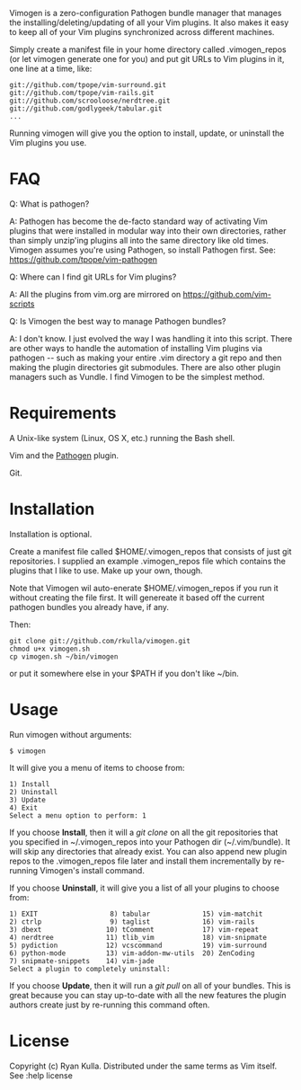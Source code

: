 
Vimogen is a zero-configuration Pathogen bundle manager that manages the 
installing/deleting/updating of all your Vim plugins. It also makes it
easy to keep all of your Vim plugins synchronized across different machines.

Simply create a manifest file in your home directory called .vimogen_repos 
(or let vimogen generate one for you) and put git URLs to Vim plugins in 
it, one line at a time, like:
    
    git://github.com/tpope/vim-surround.git
    git://github.com/tpope/vim-rails.git
    git://github.com/scrooloose/nerdtree.git
    git://github.com/godlygeek/tabular.git
    ...

Running vimogen will give you the option to install, update, or uninstall
the Vim plugins you use. 

FAQ
===
Q: What is pathogen?

A: Pathogen has become the de-facto standard way of activating Vim plugins
that were installed in modular way into their own directories, rather than
simply unzip'ing plugins all into the same directory like old times.
Vimogen assumes you're using Pathogen, so install Pathogen first.  See:
https://github.com/tpope/vim-pathogen

Q: Where can I find git URLs for Vim plugins?

A: All the plugins from vim.org are mirrored on https://github.com/vim-scripts

Q: Is Vimogen the best way to manage Pathogen bundles?

A: I don't know. I just evolved the way I was handling it into this script.
There are other ways to handle the automation of installing Vim plugins
via pathogen -- such as making your entire .vim directory a git repo and
then making the plugin directories git submodules. There are also other
plugin managers such as Vundle. I find Vimogen to be the simplest method.

Requirements
============
A Unix-like system (Linux, OS X, etc.) running the Bash shell.

Vim and the [Pathogen](https://github.com/tpope/vim-pathogen/ "Pathogen") plugin.

Git.

Installation
============
Installation is optional.

Create a manifest file called $HOME/.vimogen_repos that consists
of just git repositories. I supplied an example .vimogen_repos file
which contains the plugins that I like to use. Make up your own, though.

Note that Vimogen wil auto-enerate $HOME/.vimogen_repos if you run it
without creating the file first. It will genereate it based off the
current pathogen bundles you already have, if any.

Then:

    git clone git://github.com/rkulla/vimogen.git
    chmod u+x vimogen.sh
    cp vimogen.sh ~/bin/vimogen 
    
or put it somewhere else in your $PATH if you don't like ~/bin.

Usage
=====
Run vimogen without arguments:

    $ vimogen

It will give you a menu of items to choose from:

    1) Install
    2) Uninstall
    3) Update
    4) Exit
    Select a menu option to perform: 1

If you choose __Install__, then it will a _git clone_ on all the git repositories 
that you specified in ~/.vimogen_repos into your Pathogen dir (~/.vim/bundle).
It will skip any directories that already exist. You can also append new plugin
repos to the .vimogen_repos file later and install them incrementally by re-
running Vimogen's install command.

If you choose __Uninstall__, it will give you a list of all your plugins to choose from:

    1) EXIT                  8) tabular             15) vim-matchit
    2) ctrlp                 9) taglist             16) vim-rails
    3) dbext                10) tComment            17) vim-repeat
    4) nerdtree             11) tlib_vim            18) vim-snipmate
    5) pydiction            12) vcscommand          19) vim-surround
    6) python-mode          13) vim-addon-mw-utils  20) ZenCoding
    7) snipmate-snippets    14) vim-jade
    Select a plugin to completely uninstall:

    
If you choose __Update__, then it will run a _git pull_ on all of your bundles. 
This is great because you can stay up-to-date with all the new features the 
plugin authors create just by re-running this command often.

License
=======
Copyright (c) Ryan Kulla. Distributed under the same terms as Vim itself. See :help license
